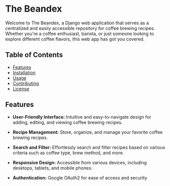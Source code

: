# The Beandex

Welcome to The Beandex, a Django web application that serves as a centralized and easily accessible repository for coffee brewing recipes. Whether you're a coffee enthusiast, barista, or just someone looking to explore different coffee flavors, this web app has got you covered.

## Table of Contents

- [Features](#features)
- [Installation](#installation)
- [Usage](#usage)
- [Contributing](#contributing)
- [License](#license)

## Features

- **User-Friendly Interface:** Intuitive and easy-to-navigate design for adding, editing, and viewing coffee brewing recipes.

- **Recipe Management:** Store, organize, and manage your favorite coffee brewing recipes.

- **Search and Filter:** Effortlessly search and filter recipes based on various criteria such as coffee type, brew method, and more.

- **Responsive Design:** Accessible from various devices, including desktops, tablets, and mobile phones.

- **Authentication:** Google OAuth2 for ease of access and security

